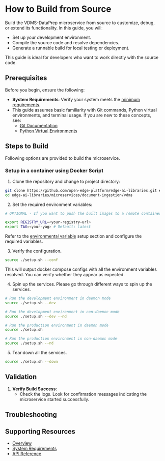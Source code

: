 # How to Build from Source

Build the VDMS-DataPrep microservice from source to customize, debug, or extend its functionality. In this guide, you will:
- Set up your development environment.
- Compile the source code and resolve dependencies.
- Generate a runnable build for local testing or deployment.

This guide is ideal for developers who want to work directly with the source code.


## Prerequisites

Before you begin, ensure the following:
- **System Requirements**: Verify your system meets the [minimum requirements](./system-requirements.md).
- This guide assumes basic familiarity with Git commands, Python virtual environments, and terminal usage. If you are new to these concepts, see:
  - [Git Documentation](https://git-scm.com/doc)
  - [Python Virtual Environments](https://docs.python.org/3/tutorial/venv.html)


## Steps to Build
Following options are provided to build the microservice.

### Setup in a container using Docker Script

1. Clone the repository and change to project directory:
```bash
git clone https://github.com/open-edge-platform/edge-ai-libraries.git edge-ai-libraries
cd edge-ai-libraries/microservices/document-ingestion/vdms
```

2. Set the required environment variables:

```bash
# OPTIONAL - If you want to push the built images to a remote container registry, you need to name the images accordingly. For this, image name should include the registry URL as well. To do this, set the following environment variable from shell. Please note that this URL will be prefixed to the application name and tag to form the final image name.

export REGISTRY_URL=<your-registry-url>
export TAG=<your-yag> # Default: latest
```
Refer to the [environmental variable](./get-started.md#environment-variables) setup section and configure the required variables.

3. Verify the configuration.

```bash
source ./setup.sh --conf
```
This will output docker compose configs with all the environment variables resolved. You can verify whether they appear as expected.

4. Spin up the services. Please go through different ways to spin up the services.

```bash
# Run the development environment in daemon mode
source ./setup.sh --dev

# Run the development environment in non-daemon mode
source ./setup.sh --dev --nd

# Run the production environment in daemon mode
source ./setup.sh

# Run the production environment in non-daemon mode
source ./setup.sh --nd
```

5. Tear down all the services.

```bash
source ./setup.sh --down
```

## Validation

1. **Verify Build Success**:
   - Check the logs. Look for confirmation messages indicating the microservice started successfully.

## Troubleshooting


## Supporting Resources
* [Overview](Overview.md)
* [System Requirements](system-requirements.md)
* [API Reference](api-reference.md)